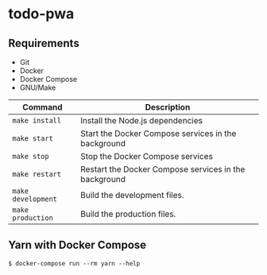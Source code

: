 # todo-pwa

## Requirements

- Git
- Docker
- Docker Compose
- GNU/Make

Command | Description
---|---
`make install` | Install the Node.js dependencies
`make start` | Start the Docker Compose services in the background
`make stop`| Stop the Docker Compose services
`make restart` | Restart the Docker Compose services in the background
`make development` | Build the development files.
`make production` | Build the production files.

## Yarn with Docker Compose

```console
$ docker-compose run --rm yarn --help
```

